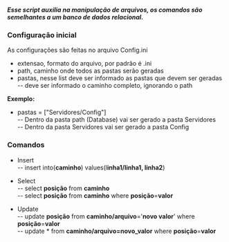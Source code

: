 ##### Esse script auxilia na manipulação de arquivos, os comandos são semelhantes a um banco de dados relacional.

### Configuração inicial
As configurações são feitas no arquivo Config.ini
- extensao, formato do arquivo, por padrão é .ini
- path, caminho onde todos as pastas serão geradas
- pastas, nesse list deve ser informado as pastas que devem ser geradas<br>
-- deve ser informado o caminho completo, ignorando o path
 
**Exemplo:**
- pastas = ["Servidores/Config"]<br>
 -- Dentro da pasta path (Database) vai ser gerado a pasta Servidores<br>
 -- Dentro da pasta Servidores vai ser gerado a pasta Config<br>


### Comandos
- Insert<br>
 -- insert into(**caminho**) values(l**inha1/linha1, linha2**)<br>

- Select<br>
 -- select **posição** from **caminho**<br>
 -- select **posição** from **caminho** where **posição**=**valor**<br>

- Update<br>
 -- update **posição** from **caminho/arquivo**='**novo valor**' where **posição**=**valor**<br>
 -- update *  from **caminho/arquivo=novo_valor** where **posição**=**valor**<br>
